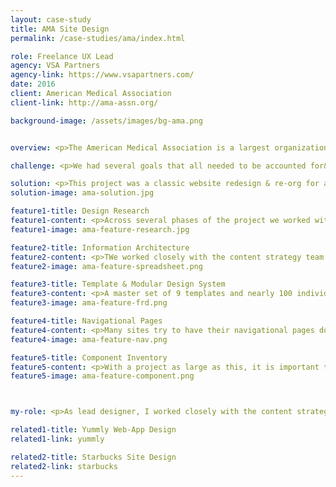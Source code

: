 ```yaml
---
layout: case-study
title: AMA Site Design
permalink: /case-studies/ama/index.html

role: Freelance UX Lead
agency: VSA Partners
agency-link: https://www.vsapartners.com/
date: 2016
client: American Medical Association
client-link: http://ama-assn.org/

background-image: /assets/images/bg-ama.png


overview: <p>The American Medical Association is a largest organization of physicians in the united states. With that they have a lot of content on their website. Our goal was to create a clean, simple, expansible website that could accommodate a wide-variety of content for physicians in various stages of their career (medical student, resident, physician, practice manager).</p>

challenge: <p>We had several goals that all needed to be accounted for&#58; Increase member registration, allow fast access to key content areas (continuing medical education, fellowship database, CPT information), create usable paths to deep-dive content (Meeting highlights form the LGBTQ Membership Group’s annual meeting), promote new content from JAMA & their news wire.</p>

solution: <p>This project was a classic website redesign & re-org for a large-scale organization. Over the five-month project we focused on creating a solution that would work as well on the day it launches as it will in several yeras. A focus was put on creating a strong heirarchy and a flexible design system.</p>
solution-image: ama-solution.jpg

feature1-title: Design Research
feature1-content: <p>Across several phases of the project we worked with both stakeholders and users to deepen our understanding & validate our findings. The project began with a large group exercise where we discovered both the key goals of the different users of our site as well as the key content from each section (and where it falls within the flows of various user's needs). As the project was on-going, we would often use design excersises (including card sorting and rapid prototyping) to ensure we were finding the best solutions. Nearing the end of the UX phase we conducted several usability studies in a variety of markets to test, improva and validate our designs.</p>
feature1-image: ama-feature-research.jpg

feature2-title: Information Architecture
feature2-content: <p>TWe worked closely with the content strategy team to digest and organize the wide variety of content. Many tools were used to help create our final sitemap (sticky notes, card sorts, stakeholder interviews, so many excel spreadsheet sitemaps).</p>
feature2-image: ama-feature-spreadsheet.png

feature3-title: Template & Modular Design System
feature3-content: <p>A master set of 9 templates and nearly 100 individual modules were used to create the final AMA website. Each module was wireframes (across 3 break-points), annotated & put into a master functional requirements document that contained all necessary information.</p>
feature3-image: ama-feature-frd.png

feature4-title: Navigational Pages
feature4-content: <p>Many sites try to have their navigational pages do too much work our goal was to get users directly to the content as fast as possible. This put the focus on navigation patterns that work hard (multi-level navigation units; jump navigation for longer content pages)</p>
feature4-image: ama-feature-nav.png

feature5-title: Component Inventory
feature5-content: <p>With a project as large as this, it is important to stay organized. We used a variety of tactics, including a large Functional Requirements Document, to ensure that we were accounting for every template, component and page.</p>
feature5-image: ama-feature-component.png



my-role: <p>As lead designer, I worked closely with the content strategy team, additional UX designers & visual design to ensure that the system was built to support the</p>

related1-title: Yummly Web-App Design
related1-link: yummly

related2-title: Starbucks Site Design
related2-link: starbucks
---
```


